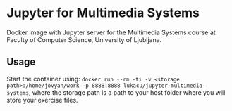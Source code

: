 # Jupyter for Multimedia Systems

Docker image with Jupyter server for the Multimedia Systems course at Faculty of Computer Science, University of Ljubljana.

## Usage

Start the container using: `docker run --rm -ti -v <storage path>:/home/jovyan/work -p 8888:8888 lukacu/jupyter-multimedia-systems`, where the storage path is a path to your host folder where you will store your exercise files.

